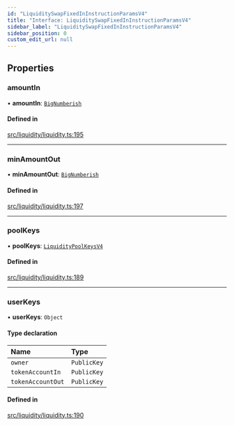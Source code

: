 ```yaml
---
id: "LiquiditySwapFixedInInstructionParamsV4"
title: "Interface: LiquiditySwapFixedInInstructionParamsV4"
sidebar_label: "LiquiditySwapFixedInInstructionParamsV4"
sidebar_position: 0
custom_edit_url: null
---
```


## Properties

### amountIn

• **amountIn**: [`BigNumberish`](../modules.md#bignumberish)

#### Defined in

[src/liquidity/liquidity.ts:195](https://github.com/alpha-defi/raydium-sdk/blob/5597113/src/liquidity/liquidity.ts#L195)

___

### minAmountOut

• **minAmountOut**: [`BigNumberish`](../modules.md#bignumberish)

#### Defined in

[src/liquidity/liquidity.ts:197](https://github.com/alpha-defi/raydium-sdk/blob/5597113/src/liquidity/liquidity.ts#L197)

___

### poolKeys

• **poolKeys**: [`LiquidityPoolKeysV4`](../modules.md#liquiditypoolkeysv4)

#### Defined in

[src/liquidity/liquidity.ts:189](https://github.com/alpha-defi/raydium-sdk/blob/5597113/src/liquidity/liquidity.ts#L189)

___

### userKeys

• **userKeys**: `Object`

#### Type declaration

| Name | Type |
| :------ | :------ |
| `owner` | `PublicKey` |
| `tokenAccountIn` | `PublicKey` |
| `tokenAccountOut` | `PublicKey` |

#### Defined in

[src/liquidity/liquidity.ts:190](https://github.com/alpha-defi/raydium-sdk/blob/5597113/src/liquidity/liquidity.ts#L190)
